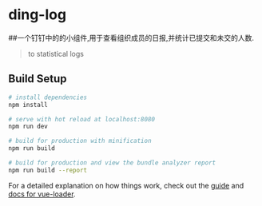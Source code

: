 # ding-log

##一个钉钉中的的小组件,用于查看组织成员的日报,并统计已提交和未交的人数.

> to statistical logs

## Build Setup

``` bash
# install dependencies
npm install

# serve with hot reload at localhost:8080
npm run dev

# build for production with minification
npm run build

# build for production and view the bundle analyzer report
npm run build --report
```

For a detailed explanation on how things work, check out the [guide](http://vuejs-templates.github.io/webpack/) and [docs for vue-loader](http://vuejs.github.io/vue-loader).
